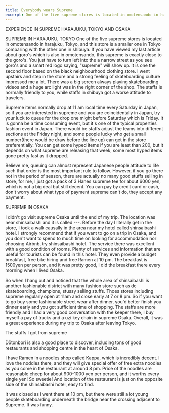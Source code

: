```yaml
---
title: Everybody wears Supreme
excerpt: One of the five supreme stores is located in omotensando in harajuku, Tokyo, and this store is a smaller one in Tokyo comparing with the other one in Shibuya.
---
```


EXPERIENCE IN SUPREME HARAJUKU, TOKYO AND OSAKA

SUPREME IN HARAJUKU, TOKYO
One of the five supreme stores is located in omotensando in harajuku, Tokyo, and this store is a smaller one in Tokyo comparing with the other one in shibuya. If you have viewed my last article about goro's which is also in omotensando, this supreme is exactly close to the goro's. You just have to turn left into the a narrow street as you see goro's and a smart red logo saying, "supreme" will show up. It is one the second floor based on the black neighbourhood clothing store. I went upstairs and step in the store and a strong feeling of skateboarding culture impressed me a lot. There was a big screen always playing skateboarding videos and a huge arc light was in the right corner of the shop. The staffs is normally friendly to you, while staffs in shibuya got a worse attitude to travelers. 

Supreme items normally drop at 11 am local time every Saturday in Japan, so if you are interested in supreme and you are coincidentally in Japan, try your luck to queue for the drop one might before Saturday which is Friday. It is gonna be a time consuming event, but it's one of the typical properties fashion event in Japan. There would be staffs adjust the teams into different sections at the Friday night, and some people lucky who get a small number(there would be draw before the line up) can get in the store preferentially. You can get some hyped  items if you are least than 200, but it depends on what supreme are releasing that week, some most hyped items gone pretty fast as it dropped.

Believe me, queuing can almost represent Japanese people attitude to life such that order is the most important rule to follow. However, if you go there not in the period of season, there are actually no many good stuffs selling in store, for me, I just got a pack of 3 Hanes supreme tee for about 6000 yen, which is not a big deal but still decent. You can pay by credit card or cash, don't worry about what type of payment supreme can't do, they accept any payment. 

SUPREME IN OSAKA

I didn't go visit supreme Osaka until the end of my trip. The location was near shinsaibashi and it is called ---. Before the day I literally get in the store, I took a walk causally in the area near my hotel called shinsaibashi hotel. I strongly recommend that if you want to go on a trip in Osaka, and you don't want to spend to much time on looking for accommodation nor choosing Airbnb, try shinsaibashi hotel. The service there was excellent with a good condition of rooms. Plenty of services and information that are useful for tourists can be found in this hotel. They even provide a budget breakfast, free bike hiring and free Ramen at 10 pm. The breakfast is 1500yen per person, and it was pretty good, I did the breakfast there every morning when I lived Osaka.

So when I hang out and noticed that the whole area of shinsaibashi is another fashionable district with many fashion store such as dc skateboarding, champions, stussy selling stuffs. Thoes stores including supreme regularly open at 11am and close early at 7 or 8 pm. So if you want to go buy some fashionable street wear after dinner, you'd better finish you dinner early and you got sufficient time of shopping. The staffs are more friendly and I had a very good conversation with the keeper there, I buy myself a pay of trucks and a uzi key chain in supreme Osaka. Overall, it was a great experience during my trip to Osaka after leaving Tokyo. 

The stuffs I got from supreme

Dōtonbori is also a good place to discover, including tons of good restaurants and shopping centre in the heart of Osaka.

I have Ramen in a noodles shop called Kappa, which is incredibly decent. I love the noddles there, and they will give special offer of free extra noodles as you come in the restaurant at around 8 pm. Price of the noodles are reasonable cheep for about 900-1000 yen  per person, and it worths every single yen! So sweetie! 
And location of the restaurant is just on the opposite side of the shinsaibashi hotel, easy to find.

It was closed as I went there at 10 pm, but there were still a lot young people skateboarding underneath the bridge near the crossing adjacent to Supreme. It was funny. 
